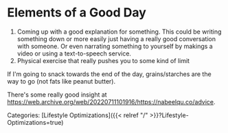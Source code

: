 # Elements of a Good Day

1. Coming up with a good explanation for something.
   This could be writing something down or more easily just having a really good
   conversation with someone.
   Or even narrating something to yourself by makings a video or using a
   text-to-speech service.
1. Physical exercise that really pushes you to some kind of limit

If I'm going to snack towards the end of the day, grains/starches are the way to
go (not fats like peanut butter).


There's some really good insight at
https://web.archive.org/web/20220711101916/https://nabeelqu.co/advice.

Categories:
[Lifestyle Optimizations]({{< relref "/" >}}?Lifestyle-Optimizations=true)